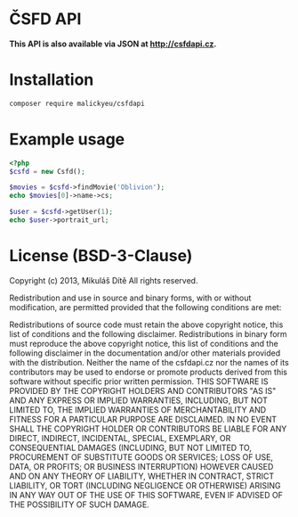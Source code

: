 # ČSFD API

<b>This API is also available via JSON at <a href="http://csfdapi.cz/">http://csfdapi.cz</a>.</b>

# Installation

```sh
composer require malickyeu/csfdapi
```
# Example usage

```php
<?php
$csfd = new Csfd();

$movies = $csfd->findMovie('Oblivion');
echo $movies[0]->name->cs;

$user = $csfd->getUser(1);
echo $user->portrait_url;
```

# License (BSD-3-Clause)

Copyright (c) 2013, Mikuláš Dítě
All rights reserved.

Redistribution and use in source and binary forms, with or without modification, are permitted provided that the following conditions are met:

Redistributions of source code must retain the above copyright notice, this list of conditions and the following disclaimer.
Redistributions in binary form must reproduce the above copyright notice, this list of conditions and the following disclaimer in the documentation and/or other materials provided with the distribution.
Neither the name of the csfdapi.cz nor the names of its contributors may be used to endorse or promote products derived from this software without specific prior written permission.
THIS SOFTWARE IS PROVIDED BY THE COPYRIGHT HOLDERS AND CONTRIBUTORS "AS IS" AND ANY EXPRESS OR IMPLIED WARRANTIES, INCLUDING, BUT NOT LIMITED TO, THE IMPLIED WARRANTIES OF MERCHANTABILITY AND FITNESS FOR A PARTICULAR PURPOSE ARE DISCLAIMED. IN NO EVENT SHALL THE COPYRIGHT HOLDER OR CONTRIBUTORS BE LIABLE FOR ANY DIRECT, INDIRECT, INCIDENTAL, SPECIAL, EXEMPLARY, OR CONSEQUENTIAL DAMAGES (INCLUDING, BUT NOT LIMITED TO, PROCUREMENT OF SUBSTITUTE GOODS OR SERVICES; LOSS OF USE, DATA, OR PROFITS; OR BUSINESS INTERRUPTION) HOWEVER CAUSED AND ON ANY THEORY OF LIABILITY, WHETHER IN CONTRACT, STRICT LIABILITY, OR TORT (INCLUDING NEGLIGENCE OR OTHERWISE) ARISING IN ANY WAY OUT OF THE USE OF THIS SOFTWARE, EVEN IF ADVISED OF THE POSSIBILITY OF SUCH DAMAGE.

